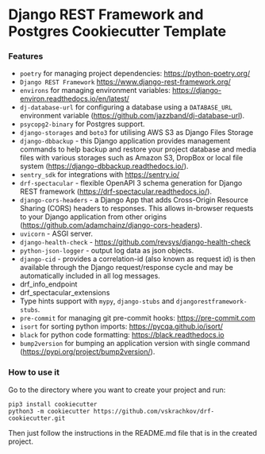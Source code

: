 # Django REST Framework and Postgres Cookiecutter Template

### Features
- `poetry` for managing project dependencies: https://python-poetry.org/
- `Django REST Framework` https://www.django-rest-framework.org/
- `environs` for managing environment variables: https://django-environ.readthedocs.io/en/latest/
- `dj-database-url` for configuring a database using a `DATABASE_URL` environment variable (https://github.com/jazzband/dj-database-url).
- `psycopg2-binary` for Postgres support.
- `django-storages` and `boto3` for utilising AWS S3 as Django Files Storage
- `django-dbbackup` - this Django application provides management commands to help backup and restore your project database and media files with various storages such as Amazon S3, DropBox or local file system (https://django-dbbackup.readthedocs.io/).
- `sentry_sdk` for integrations with https://sentry.io/
- `drf-spectacular` - flexible OpenAPI 3 schema generation for Django REST framework (https://drf-spectacular.readthedocs.io/).
- `django-cors-headers` - a Django App that adds Cross-Origin Resource Sharing (CORS) headers to responses. This allows in-browser requests to your Django application from other origins (https://github.com/adamchainz/django-cors-headers).
- `uvicorn` - ASGI server.
- `django-health-check` - https://github.com/revsys/django-health-check
- `python-json-logger` - output log data as json objects.
- `django-cid` - provides a correlation-id (also known as request id) is then available through the Django request/response cycle and may be automatically included in all log messages.
- drf_info_endpoint
- drf_spectacular_extensions
- Type hints support with `mypy`, `django-stubs` and `djangorestframework-stubs`.
- `pre-commit` for managing git pre-commit hooks: https://pre-commit.com
- `isort` for sorting python imports: https://pycqa.github.io/isort/
- `black` for python code formatting: https://black.readthedocs.io
- `bump2version` for bumping an application version with single command (https://pypi.org/project/bump2version/).


### How to use it
Go to the directory where you want to create your project and run:
```
pip3 install cookiecutter
python3 -m cookiecutter https://github.com/vskrachkov/drf-cookiecutter.git
```

Then just follow the instructions in the README.md file that is in the created project. 